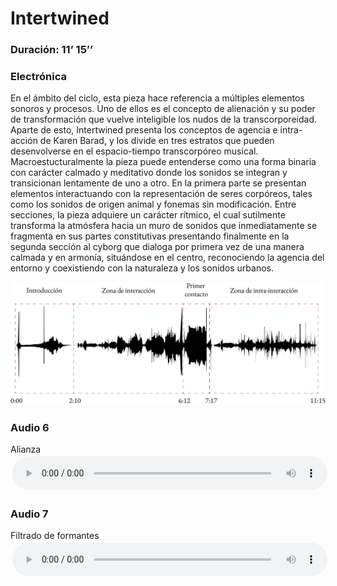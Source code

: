 # Intertwined						          
### Duración: 11’ 15’’
### Electrónica

En el ámbito del ciclo, esta pieza hace referencia a múltiples elementos sonoros y procesos. Uno de ellos es el concepto de alienación y su poder de transformación que vuelve inteligible los nudos de la transcorporeidad. Aparte de esto, Intertwined presenta los conceptos de agencia e intra-acción de Karen Barad, y los divide en tres estratos que pueden desenvolverse en el espacio-tiempo transcorpóreo musical. Macroestucturalmente la pieza puede entenderse como una forma binaria con carácter calmado y meditativo donde los sonidos se integran y transicionan lentamente de uno a otro. En la primera parte se presentan elementos interactuando con la representación de seres corpóreos, tales como los sonidos de origen animal y fonemas sin modificación. Entre secciones, la pieza adquiere un carácter rítmico, el cual sutilmente transforma la atmósfera hacia un muro de sonidos que inmediatamente se fragmenta en sus partes constitutivas presentando finalmente en la segunda sección al cyborg que dialoga por primera vez de una manera calmada y en armonía, situándose en el centro, reconociendo la agencia del entorno y coexistiendo con la naturaleza y los sonidos urbanos.


<img src="../assets/forma_intert@4x.png" alt="drawing" width="1000">

### Audio 6
Alianza
<audio controls style="width: 100%; padding: 0.5%">
        <source src="https://github.com/mezaga/entrelazados/blob/main/XENO_ACORDE_VOCES.mp3">
    </audio>
### Audio 7
Filtrado de formantes
<audio controls style="width: 100%; padding: 0.5%">
        <source src="https://github.com/mezaga/entrelazados/blob/main/XENO_ACORDE_VOCES.mp3">
    </audio>
